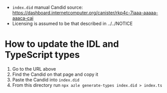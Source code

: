 - `index.did` manual Candid source: https://dashboard.internetcomputer.org/canister/rkp4c-7iaaa-aaaaa-aaaca-cai
- Licensing is assumed to be that described in ../../NOTICE

# How to update the IDL and TypeScript types

1. Go to the URL above
2. Find the Candid on that page and copy it
3. Paste the Candid into `index.did`
4. From this directory run `npx azle generate-types index.did > index.ts`
